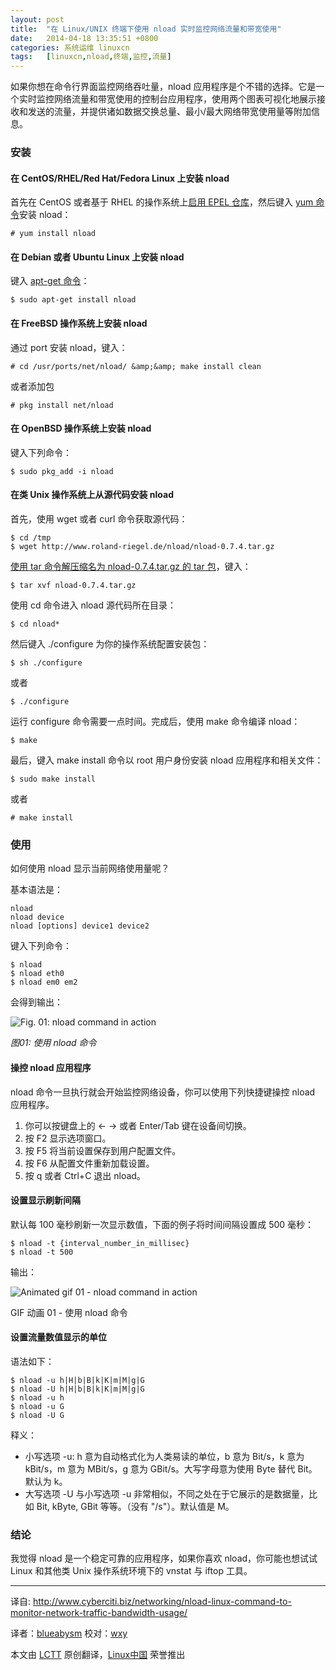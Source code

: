 ```yaml
---
layout: post
title:	"在 Linux/UNIX 终端下使用 nload 实时监控网络流量和带宽使用"
date:	2014-04-18 13:35:51 +0800 
categories:	系统运维 linuxcn 
tags:	[linuxcn,nload,终端,监控,流量]
---
```



如果你想在命令行界面监控网络吞吐量，nload 应用程序是个不错的选择。它是一个实时监控网络流量和带宽使用的控制台应用程序，使用两个图表可视化地展示接收和发送的流量，并提供诸如数据交换总量、最小/最大网络带宽使用量等附加信息。


### 安装


#### 在 CentOS/RHEL/Red Hat/Fedora Linux 上安装 nload


首先在 CentOS 或者基于 RHEL 的操作系统上[启用 EPEL 仓库](http://www.cyberciti.biz/faq/fedora-sl-centos-redhat6-enable-epel-repo/)，然后键入 [yum 命令](http://www.cyberciti.biz/faq/rhel-centos-fedora-linux-yum-command-howto/)安装 nload：



```
# yum install nload

```

#### 在 Debian 或者 Ubuntu Linux 上安装 nload


键入 [apt-get 命令](http://www.cyberciti.biz/tips/linux-debian-package-management-cheat-sheet.html)：



```
$ sudo apt-get install nload

```

#### 在 FreeBSD 操作系统上安装 nload


通过 port 安装 nload，键入：



```
# cd /usr/ports/net/nload/ &amp;&amp; make install clean

```

或者添加包



```
# pkg install net/nload

```

#### 在 OpenBSD 操作系统上安装 nload


键入下列命令：



```
$ sudo pkg_add -i nload

```

#### 在类 Unix 操作系统上从源代码安装 nload


首先，使用 wget 或者 curl 命令获取源代码：



```
$ cd /tmp
$ wget http://www.roland-riegel.de/nload/nload-0.7.4.tar.gz

```

[使用 tar 命令解压缩名为 nload-0.7.4.tar.gz 的 tar 包](http://www.cyberciti.biz/faq/tar-extract-linux/)，键入：



```
$ tar xvf nload-0.7.4.tar.gz

```

使用 cd 命令进入 nload 源代码所在目录：



```
$ cd nload*

```

然后键入 ./configure 为你的操作系统配置安装包：



```
$ sh ./configure

```

或者



```
$ ./configure

```

运行 configure 命令需要一点时间。完成后，使用 make 命令编译 nload：



```
$ make

```

最后，键入 make install 命令以 root 用户身份安装 nload 应用程序和相关文件：



```
$ sudo make install

```

或者



```
# make install

```

### 使用


如何使用 nload 显示当前网络使用量呢？


基本语法是：



```
nload
nload device
nload [options] device1 device2

```

键入下列命令：



```
$ nload
$ nload eth0
$ nload em0 em2

```

会得到输出：


![Fig. 01: nload command in action](/Asserts/Images//attachment/album/201404/18/133553oc7ggu5ho5j75goj.jpg)


*图01: 使用 nload 命令*


#### 操控 nload 应用程序


nload 命令一旦执行就会开始监控网络设备，你可以使用下列快捷键操控 nload 应用程序。


1. 你可以按键盘上的 ← → 或者 Enter/Tab 键在设备间切换。
2. 按 F2 显示选项窗口。
3. 按 F5 将当前设置保存到用户配置文件。
4. 按 F6 从配置文件重新加载设置。
5. 按 q 或者 Ctrl+C 退出 nload。


#### 设置显示刷新间隔


默认每 100 毫秒刷新一次显示数值，下面的例子将时间间隔设置成 500 毫秒：



```
$ nload -t {interval_number_in_millisec}
$ nload -t 500

```

输出：


![Animated gif 01 - nload command in action](/Asserts/Images//attachment/album/201404/18/133554o1q91yym98zpmamd.gif)


GIF 动画 01 - 使用 nload 命令


#### 设置流量数值显示的单位


语法如下：



```
$ nload -u h|H|b|B|k|K|m|M|g|G
$ nload -U h|H|b|B|k|K|m|M|g|G
$ nload -u h
$ nload -u G
$ nload -U G

```

释义：


* 小写选项 -u: h 意为自动格式化为人类易读的单位，b 意为 Bit/s，k 意为 kBit/s，m 意为 MBit/s，g 意为 GBit/s。大写字母意为使用 Byte 替代 Bit。默认为 k。
* 大写选项 -U 与小写选项 -u 非常相似，不同之处在于它展示的是数据量，比如 Bit, kByte, GBit 等等。（没有 "/s"）。默认值是 M。


### 结论


我觉得 nload 是一个稳定可靠的应用程序，如果你喜欢 nload，你可能也想试试 Linux 和其他类 Unix 操作系统环境下的 vnstat 与 iftop 工具。




---


译自: <http://www.cyberciti.biz/networking/nload-linux-command-to-monitor-network-traffic-bandwidth-usage/>


译者：[blueabysm](https://github.com/blueabysm) 校对：[wxy](https://github.com/wxy)


本文由 [LCTT](https://github.com/LCTT/TranslateProject) 原创翻译，[Linux中国](http://linux.cn/) 荣誉推出
